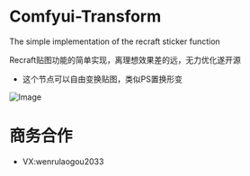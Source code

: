 # Comfyui-Transform
The simple implementation of the recraft sticker function

Recraft贴图功能的简单实现，离理想效果差的远，无力优化遂开源

* 这个节点可以自由变换贴图，类似PS置换形变

![Image](show.gif)

# 商务合作

* VX:wenrulaogou2033
